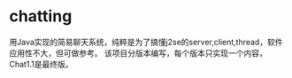 # chatting
用Java实现的简易聊天系统，纯粹是为了搞懂j2se的server,client,thread，软件应用性不大，但可做参考。
该项目分版本编写，每个版本只实现一个内容，Chat1.1是最终版。
